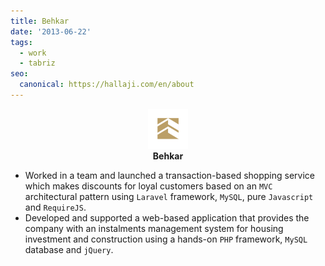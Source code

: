 ```yaml
---
title: Behkar
date: '2013-06-22'
tags:
  - work
  - tabriz
seo:
  canonical: https://hallaji.com/en/about
---
```

<p align='center'>
  <img src='/assets/stories/behkar.png' height='64'  /><br />
  <b>Behkar</b>
</p>

* Worked in a team and launched a transaction-based shopping service which makes discounts for loyal customers based on
an `MVC` architectural pattern using `Laravel` framework, `MySQL`, pure `Javascript` and `RequireJS`.
* Developed and supported a web-based application that provides the company with an instalments management system for
housing investment and construction using a hands-on `PHP` framework, `MySQL` database and `jQuery`.
